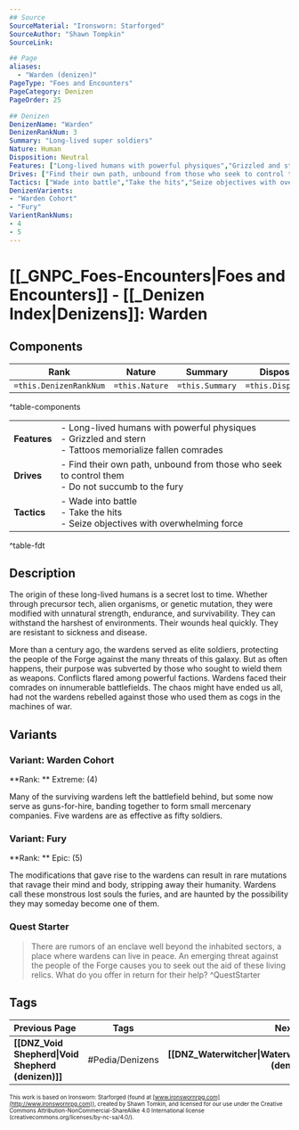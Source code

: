```yaml
---
## Source
SourceMaterial: "Ironsworn: Starforged"
SourceAuthor: "Shawn Tompkin"
SourceLink: 

## Page
aliases:
  - "Warden (denizen)"
PageType: "Foes and Encounters"
PageCategory: Denizen
PageOrder: 25

## Denizen
DenizenName: "Warden"
DenizenRankNum: 3
Summary: "Long-lived super soldiers"
Nature: Human
Disposition: Neutral
Features: ["Long-lived humans with powerful physiques","Grizzled and stern","Tattoos memorialize fallen comrades"]
Drives: ["Find their own path, unbound from those who seek to control them","Do not succumb to the fury"]
Tactics: ["Wade into battle","Take the hits","Seize objectives with overwhelming force"]
DenizenVarients:
- "Warden Cohort"
- "Fury"
VarientRankNums:
- 4
- 5
---
```

# [[_GNPC_Foes-Encounters|Foes and Encounters]] - [[_Denizen Index|Denizens]]: Warden
## Components
| **Rank** | Nature | Summary | Disposition |
| :---: | --- | --- | --- |
| `=this.DenizenRankNum` | `=this.Nature` | `=this.Summary` | `=this.Disposition`  |
^table-components

|  |  |
| --- | --- |
| **Features** | - Long-lived humans with powerful physiques<br>- Grizzled and stern<br>- Tattoos memorialize fallen comrades |
| **Drives** | - Find their own path, unbound from those who seek to control them<br>- Do not succumb to the fury |
| **Tactics** | - Wade into battle<br>- Take the hits<br>- Seize objectives with overwhelming force |
^table-fdt

## Description
The origin of these long-lived humans is a secret lost to time. Whether through precursor tech, alien organisms, or genetic mutation, they were modified with unnatural strength, endurance, and survivability. They can withstand the harshest of environments. Their wounds heal quickly. They are resistant to sickness and disease.

More than a century ago, the wardens served as elite soldiers, protecting the people of the Forge against the many threats of this galaxy. But as often happens, their purpose was subverted by those who sought to wield them as weapons. Conflicts flared among powerful factions. Wardens faced their comrades on innumerable battlefields. The chaos might have ended us all, had not the wardens rebelled against those who used them as cogs in the machines of war.

## Variants
### Variant: Warden Cohort
**Rank: ** Extreme: (4)

Many of the surviving wardens left the battlefield behind, but some now serve as guns-for-hire, banding together to form small mercenary companies. Five wardens are as effective as fifty soldiers.

### Variant: Fury
**Rank: ** Epic: (5)

The modifications that gave rise to the wardens can result in rare mutations that ravage their mind and body, stripping away their humanity. Wardens call these monstrous lost souls the furies, and are haunted by the possibility they may someday become one of them.

### Quest Starter
> There are rumors of an enclave well beyond the inhabited sectors, a place where wardens can live in peace. An emerging threat against the people of the Forge causes you to seek out the aid of these living relics. What do you offer in return for their help? ^QuestStarter

## Tags
| Previous Page | Tags | Next Page |
|:--- |:---:| ---:|
| **[[DNZ_Void Shepherd\|Void Shepherd (denizen)]]** | #Pedia/Denizens | **[[DNZ_Waterwitcher\|Waterwitcher (denizen)]]** |

<font size=-2>This work is based on Ironsworn: Starforged (found at [www.ironswornrpg.com](http://www.ironswornrpg.com)), created by Shawn Tomkin, and licensed for our use under the Creative Commons Attribution-NonCommercial-ShareAlike 4.0 International license  (creativecommons.org/licenses/by-nc-sa/4.0/).</font>